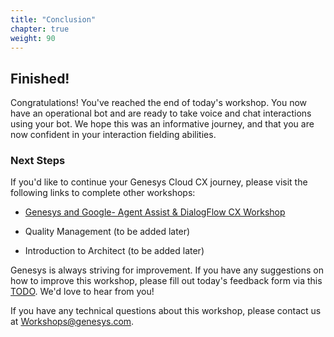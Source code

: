 ```yaml
---
title: "Conclusion"
chapter: true
weight: 90
---
```


## Finished!

Congratulations! You've reached the end of today's workshop. You now have an operational bot and are ready to take voice and chat interactions using your bot. We hope this was an informative journey, and that you are now confident in your interaction fielding abilities.  

### Next Steps
If you'd like to continue your Genesys Cloud CX journey, please visit the following links to complete other workshops:

* [Genesys and Google- Agent Assist & DialogFlow CX Workshop](https://workshop.genesys.com/workshops/DialogFlowCXandAgentAssist/) <br>

* Quality Management (to be added later) <br>

* Introduction to Architect (to be added later) <br>

Genesys is always striving for improvement. If you have any suggestions on how to improve this workshop, please fill out today's feedback form via this [TODO](TODO). We'd love to hear from you!

If you have any technical questions about this workshop, please contact us at Workshops@genesys.com.